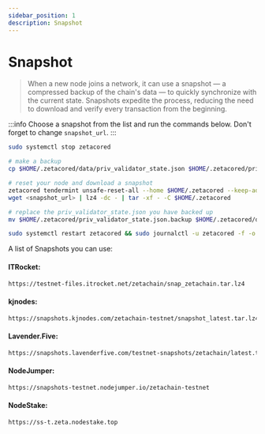 ```yaml
---
sidebar_position: 1
description: Snapshot
---
```


# Snapshot

> When a new node joins a network, it can use a snapshot — a compressed backup of the chain's data — to quickly synchronize with the current state. Snapshots expedite the process, reducing the need to download and verify every transaction from the beginning.

:::info
Choose a snapshot from the list and run the commands below. Don't forget to change `snapshot_url`.
:::

```bash
sudo systemctl stop zetacored

# make a backup
cp $HOME/.zetacored/data/priv_validator_state.json $HOME/.zetacored/priv_validator_state.json.backup

# reset your node and download a snapshot
zetacored tendermint unsafe-reset-all --home $HOME/.zetacored --keep-addr-book
wget <snapshot_url> | lz4 -dc - | tar -xf - -C $HOME/.zetacored

# replace the priv_validator_state.json you have backed up
mv $HOME/.zetacored/priv_validator_state.json.backup $HOME/.zetacored/data/priv_validator_state.json

sudo systemctl restart zetacored && sudo journalctl -u zetacored -f -o cat
```

A list of Snapshots you can use:

#### ITRocket:
```bash
https://testnet-files.itrocket.net/zetachain/snap_zetachain.tar.lz4
```

#### kjnodes:
```bash
https://snapshots.kjnodes.com/zetachain-testnet/snapshot_latest.tar.lz4
```

#### Lavender.Five:
```bash
https://snapshots.lavenderfive.com/testnet-snapshots/zetachain/latest.tar.lz4
```

#### NodeJumper:
```bash
https://snapshots-testnet.nodejumper.io/zetachain-testnet
```

#### NodeStake:
```bash
https://ss-t.zeta.nodestake.top
```
